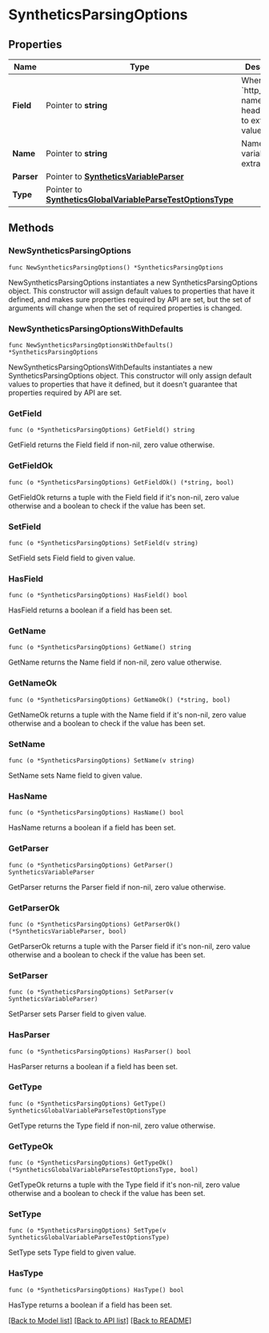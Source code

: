 # SyntheticsParsingOptions

## Properties

Name | Type | Description | Notes
---- | ---- | ----------- | ------
**Field** | Pointer to **string** | When type is &#x60;http_header&#x60;, name of the header to use to extract the value. | [optional] 
**Name** | Pointer to **string** | Name of the variable to extract. | [optional] 
**Parser** | Pointer to [**SyntheticsVariableParser**](SyntheticsVariableParser.md) |  | [optional] 
**Type** | Pointer to [**SyntheticsGlobalVariableParseTestOptionsType**](SyntheticsGlobalVariableParseTestOptionsType.md) |  | [optional] 

## Methods

### NewSyntheticsParsingOptions

`func NewSyntheticsParsingOptions() *SyntheticsParsingOptions`

NewSyntheticsParsingOptions instantiates a new SyntheticsParsingOptions object.
This constructor will assign default values to properties that have it defined,
and makes sure properties required by API are set, but the set of arguments
will change when the set of required properties is changed.

### NewSyntheticsParsingOptionsWithDefaults

`func NewSyntheticsParsingOptionsWithDefaults() *SyntheticsParsingOptions`

NewSyntheticsParsingOptionsWithDefaults instantiates a new SyntheticsParsingOptions object.
This constructor will only assign default values to properties that have it defined,
but it doesn't guarantee that properties required by API are set.

### GetField

`func (o *SyntheticsParsingOptions) GetField() string`

GetField returns the Field field if non-nil, zero value otherwise.

### GetFieldOk

`func (o *SyntheticsParsingOptions) GetFieldOk() (*string, bool)`

GetFieldOk returns a tuple with the Field field if it's non-nil, zero value otherwise
and a boolean to check if the value has been set.

### SetField

`func (o *SyntheticsParsingOptions) SetField(v string)`

SetField sets Field field to given value.

### HasField

`func (o *SyntheticsParsingOptions) HasField() bool`

HasField returns a boolean if a field has been set.

### GetName

`func (o *SyntheticsParsingOptions) GetName() string`

GetName returns the Name field if non-nil, zero value otherwise.

### GetNameOk

`func (o *SyntheticsParsingOptions) GetNameOk() (*string, bool)`

GetNameOk returns a tuple with the Name field if it's non-nil, zero value otherwise
and a boolean to check if the value has been set.

### SetName

`func (o *SyntheticsParsingOptions) SetName(v string)`

SetName sets Name field to given value.

### HasName

`func (o *SyntheticsParsingOptions) HasName() bool`

HasName returns a boolean if a field has been set.

### GetParser

`func (o *SyntheticsParsingOptions) GetParser() SyntheticsVariableParser`

GetParser returns the Parser field if non-nil, zero value otherwise.

### GetParserOk

`func (o *SyntheticsParsingOptions) GetParserOk() (*SyntheticsVariableParser, bool)`

GetParserOk returns a tuple with the Parser field if it's non-nil, zero value otherwise
and a boolean to check if the value has been set.

### SetParser

`func (o *SyntheticsParsingOptions) SetParser(v SyntheticsVariableParser)`

SetParser sets Parser field to given value.

### HasParser

`func (o *SyntheticsParsingOptions) HasParser() bool`

HasParser returns a boolean if a field has been set.

### GetType

`func (o *SyntheticsParsingOptions) GetType() SyntheticsGlobalVariableParseTestOptionsType`

GetType returns the Type field if non-nil, zero value otherwise.

### GetTypeOk

`func (o *SyntheticsParsingOptions) GetTypeOk() (*SyntheticsGlobalVariableParseTestOptionsType, bool)`

GetTypeOk returns a tuple with the Type field if it's non-nil, zero value otherwise
and a boolean to check if the value has been set.

### SetType

`func (o *SyntheticsParsingOptions) SetType(v SyntheticsGlobalVariableParseTestOptionsType)`

SetType sets Type field to given value.

### HasType

`func (o *SyntheticsParsingOptions) HasType() bool`

HasType returns a boolean if a field has been set.


[[Back to Model list]](../README.md#documentation-for-models) [[Back to API list]](../README.md#documentation-for-api-endpoints) [[Back to README]](../README.md)


